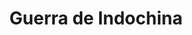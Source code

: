 ﻿---
title: "Guerra de Indochina"
permalink: periodes_386.html
layout: periode
dataInici: 1946-12-19
dataFi: 1954-08-01
sidebar: periodes
pares:
  - id: 371
    title: "La Guerra Fría"
    dataInici: "(1946)"
    dataFi: "(1991)"

fills:
  - id: 387
    title: "Asedio de Dien Bien Phu"
    dataInici: "(1954-03-13)"
    dataFi: "(1954-05-07)"

jocsPrincipals:
jocsEscenaris:
  - title: "En Pointe Toujours!"
    bggId: 8421
    dataInici: 
    dataFi: 

  - title: "Tonkin: The First Indochina War (second edition)"
    bggId: 70532
    dataInici: 1950
    dataFi: 1954

jocsEpoca:
jocsEpocaEscenaris:
---
